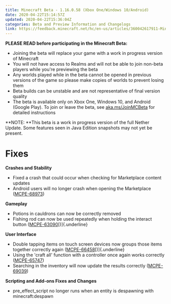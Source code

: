 ```yaml
---
title: Minecraft Beta - 1.16.0.58 (Xbox One/Windows 10/Android)
date: 2020-04-22T15:14:57Z
updated: 2020-04-22T15:36:04Z
categories: Beta and Preview Information and Changelogs
link: https://feedback.minecraft.net/hc/en-us/articles/360042617911-Minecraft-Beta-1-16-0-58-Xbox-One-Windows-10-Android-
---
```


**PLEASE READ before participating in the Minecraft Beta:**

-   Joining the beta will replace your game with a work in progress version of Minecraft
-   You will not have access to Realms and will not be able to join non-beta players while you\'re previewing the beta
-   Any worlds played while in the beta cannot be opened in previous versions of the game so please make copies of worlds to prevent losing them
-   Beta builds can be unstable and are not representative of final version quality
-   The beta is available only on Xbox One, Windows 10, and Android (Google Play). To join or leave the beta, see [aka.ms/JoinMCBeta](https://aka.ms/JoinMCBeta) for detailed instructions

**NOTE: **This beta is a work in progress version of the full Nether Update. Some features seen in Java Edition snapshots may not yet be present.

# Fixes

**Crashes and Stability**

-   Fixed a crash that could occur when checking for Marketplace content updates 
-   Android users will no longer crash when opening the Marketplace ([MCPE-68973](https://bugs.mojang.com/browse/MCPE-68973))

**Gameplay**

-   Potions in cauldrons can now be correctly removed
-   Fishing rod can now be used repeatedly when holding the interact button ([MCPE-63090](https://bugs.mojang.com/browse/MCPE-63090)[)]{.underline} 

**User Interface**

-   Double tapping items on touch screen devices now groups those items together correctly again ([MCPE-66458](https://bugs.mojang.com/browse/MCPE-66458)[)]{.underline}
-   Using the \'craft all\' function with a controller once again works correctly ([MCPE-65747](https://bugs.mojang.com/browse/MCPE-65747)) 
-   Searching in the inventory will now update the results correctly ([MCPE-69039](https://bugs.mojang.com/browse/MCPE-69039)) 

**Scripting and Add-ons Fixes and Changes**

-   pre_effect_script no longer runs when an entity is despawning with minecraft:despawn
